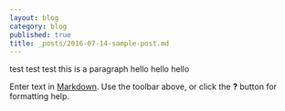 ```yaml
---
layout: blog
category: blog
published: true
title: _posts/2016-07-14-sample-post.md
---
```

test test test this is a paragraph
hello hello hello

Enter text in [Markdown](http://daringfireball.net/projects/markdown/). Use the toolbar above, or click the **?** button for formatting help.
